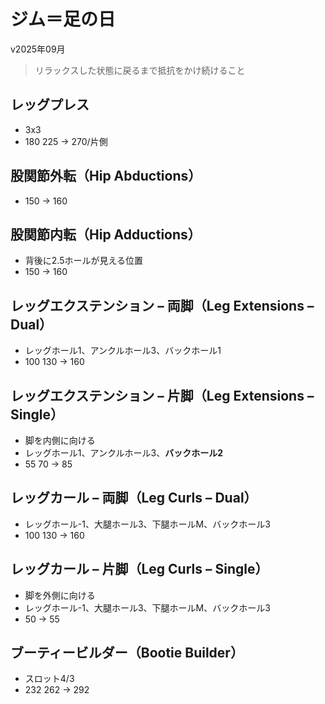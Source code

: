 # ジム＝足の日

v2025年09月
> リラックスした状態に戻るまで抵抗をかけ続けること
## レッグプレス
- 3x3
- 180 225 → 270/片側
## 股関節外転（Hip Abductions）
- 150 → 160
## 股関節内転（Hip Adductions）
- 背後に2.5ホールが見える位置
- 150 → 160
## レッグエクステンション – 両脚（Leg Extensions – Dual）
- レッグホール1、アンクルホール3、バックホール1
- 100 130 → 160
## レッグエクステンション – 片脚（Leg Extensions – Single）
- 脚を内側に向ける
- レッグホール1、アンクルホール3、**バックホール2**
- 55 70 → 85
## レッグカール – 両脚（Leg Curls – Dual）
- レッグホール-1、大腿ホール3、下腿ホールM、バックホール3
- 100 130 → 160
## レッグカール – 片脚（Leg Curls – Single）
- 脚を外側に向ける
- レッグホール-1、大腿ホール3、下腿ホールM、バックホール3
- 50 → 55
## ブーティービルダー（Bootie Builder）
- スロット4/3
- 232 262 → 292
